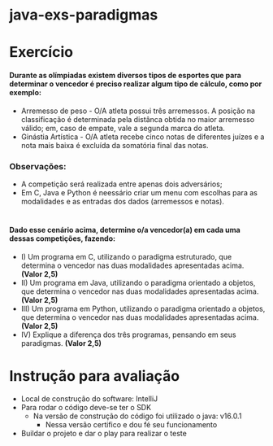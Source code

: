 # java-exs-paradigmas

# Exercício

#### Durante as olímpiadas existem diversos tipos de esportes que para determinar o vencedor é preciso realizar algum tipo de cálculo, como por exemplo:

  - Arremesso de peso - O/A atleta possui três arremessos. A posição na classificação é determinada pela distânca obtida no maior arremesso válido; em, caso de empate, vale a segunda marca do atleta.
  - Ginástia Artística - O/A atleta recebe cinco notas de diferentes juízes e a nota mais baixa é excluída da somatória final das notas.

  ### Observações:
  - A competição será realizada entre apenas dois adversários;
  - Em C, Java e Python é neessário criar um menu com escolhas  para as modalidades e as entradas dos dados (arremessos e notas).
#
#### Dado esse cenário acima, determine o/a vencedor(a) em cada uma dessas competições, fazendo:

- I) Um programa em C, utilizando o paradigma estruturado, que determina o vencedor nas duas modalidades apresentadas acima. **(Valor 2,5)**
- II) Um programa em Java, utilizando o paradigma orientado a objetos, que determina o vencedor nas duas modalidades apresentadas acima. **(Valor 2,5)**
- III) Um programa em Python, utilizando o paradigma orientado a objetos, que determina o vencedor nas duas modalidades apresentadas acima. **(Valor 2,5)**
- IV) Explique a diferença dos três programas, pensando em seus paradigmas. **(Valor 2,5)**

# Instrução para avaliação

- Local de construção do software: IntelliJ
- Para rodar o código deve-se ter o SDK
  - Na versão de construção do código foi utilizado o java: v16.0.1
    - Nessa versão certifico e dou fé seu funcionamento
- Buildar o projeto e dar o play para realizar o teste
